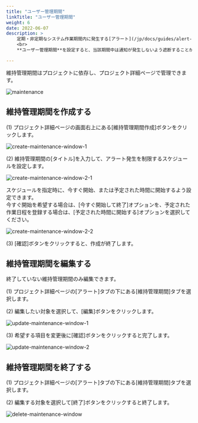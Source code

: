 ```yaml
---
title: "ユーザー管理期間"
linkTitle: "ユーザー管理期間"
weight: 6
date: 2022-06-07
description: >
    定期・非定期なシステム作業期間内に発生する[アラート](/jp/docs/guides/alert-manager/alert/)に対しては、[通知](/jp/docs/guides/alert-manager/notification/)送信を遮断する必要があります。
    <br>
    **ユーザー管理期間**を設定すると、当該期間中は通知が発生しないよう遮断することができます。

---
```



維持管理期間はプロジェクトに依存し、プロジェクト詳細ページで管理できます。

![maintenance](/jp/docs/guides/alert-manager/maintenance-img/maintenance.png)



## 維持管理期間を作成する

(1) プロジェクト詳細ページの画面右上にある[維持管理期間作成]ボタンをクリックします。

![create-maintenance-window-1](/jp/docs/guides/alert-manager/maintenance-img/create-maintenance-window-1.png)

(2) 維持管理期間の[タイトル]を入力して、アラート発生を制限するスケジュールを設定します。

![create-maintenance-window-2-1](/jp/docs/guides/alert-manager/maintenance-img/create-maintenance-window-2-1.png)

スケジュールを指定時に、今すぐ開始、または予定された時間に開始するよう設定できます。
<br>
今すぐ開始を希望する場合は、[今すぐ開始して終了]オプションを、予定された作業日程を登録する場合は、[予定された時間に開始する]オプションを選択してください。

![create-maintenance-window-2-2](/jp/docs/guides/alert-manager/maintenance-img/create-maintenance-window-2-2.png)


(3) [確認]ボタンをクリックすると、作成が終了します。



## 維持管理期間を編集する

終了していない維持管理期間のみ編集できます。

(1) プロジェクト詳細ページの[アラート]タブの下にある[維持管理期間]タブを選択します。

(2) 編集したい対象を選択して、[編集]ボタンをクリックします。

![update-maintenance-window-1](/jp/docs/guides/alert-manager/maintenance-img/update-maintenance-window-1.png)


(3) 希望する項目を変更後に[確認]ボタンをクリックすると完了します。

![update-maintenance-window-2](/jp/docs/guides/alert-manager/maintenance-img/update-maintenance-window-2.png)


## 維持管理期間を終了する

(1) プロジェクト詳細ページの[アラート]タブの下にある[維持管理期間]タブを選択します。

(2) 編集する対象を選択して[終了]ボタンをクリックすると終了します。

![delete-maintenance-window](/jp/docs/guides/alert-manager/maintenance-img/delete-maintenance-window.png)

